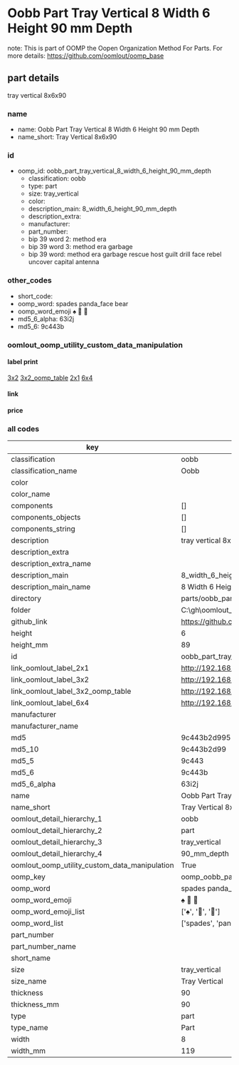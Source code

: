# Oobb Part Tray Vertical 8 Width 6 Height 90 mm Depth  

note: This is part of OOMP the Oopen Organization Method For Parts. For more details: https://github.com/oomlout/oomp_base

##  part details
  



tray vertical 8x6x90



### name
* name: Oobb Part Tray Vertical 8 Width 6 Height 90 mm Depth
* name_short: Tray Vertical 8x6x90 
### id
* oomp_id: oobb_part_tray_vertical_8_width_6_height_90_mm_depth
  * classification: oobb
  * type: part
  * size: tray_vertical
  * color: 
  * description_main: 8_width_6_height_90_mm_depth
  * description_extra: 
  * manufacturer: 
  * part_number: 
  * bip 39 word 2: method era
  * bip 39 word 3: method era garbage
  * bip 39 word: method era garbage rescue host guilt drill face rebel uncover capital antenna

### other_codes
* short_code: 
* oomp_word: spades panda_face bear
* oomp_word_emoji :spades: :panda_face: :bear:
* md5_6_alpha: 63i2j
* md5_6: 9c443b






### oomlout_oomp_utility_custom_data_manipulation
#### label print
[3x2](http://192.168.1.245:1112/?label=oomp%2063i2j)
[3x2_oomp_table](http://192.168.1.108:1112/?label=oomp%2063i2j)
[2x1](http://192.168.1.242:1112/?label=oomp%2063i2j)
[6x4](http://192.168.1.55:1112/?label=oomp%2063i2j)    

#### link

                              

#### price







### all codes 
| key | value |  
| --- | --- |  
| classification | oobb |  
| classification_name | Oobb |  
| color |  |  
| color_name |  |  
| components | [] |  
| components_objects | [] |  
| components_string | [] |  
| description | tray vertical 8x6x90 |  
| description_extra |  |  
| description_extra_name |  |  
| description_main | 8_width_6_height_90_mm_depth |  
| description_main_name | 8 Width 6 Height 90 mm Depth |  
| directory | parts/oobb_part_tray_vertical_8_width_6_height_90_mm_depth |  
| folder | C:\gh\oomlout_oobb_version_4_generated_parts\parts\oobb_part_tray_vertical_8_width_6_height_90_mm_depth |  
| github_link | https://github.com/oomlout/oomlout_oomp_part_src/tree/main/parts/oobb_part_tray_vertical_8_width_6_height_90_mm_depth |  
| height | 6 |  
| height_mm | 89 |  
| id | oobb_part_tray_vertical_8_width_6_height_90_mm_depth |  
| link_oomlout_label_2x1 | http://192.168.1.242:1112/?label=oomp%2063i2j |  
| link_oomlout_label_3x2 | http://192.168.1.245:1112/?label=oomp%2063i2j |  
| link_oomlout_label_3x2_oomp_table | http://192.168.1.108:1112/?label=oomp%2063i2j |  
| link_oomlout_label_6x4 | http://192.168.1.55:1112/?label=oomp%2063i2j |  
| manufacturer |  |  
| manufacturer_name |  |  
| md5 | 9c443b2d9951885d9eb70b72bf131461 |  
| md5_10 | 9c443b2d99 |  
| md5_5 | 9c443 |  
| md5_6 | 9c443b |  
| md5_6_alpha | 63i2j |  
| name | Oobb Part Tray Vertical 8 Width 6 Height 90 mm Depth |  
| name_short | Tray Vertical 8x6x90  |  
| oomlout_detail_hierarchy_1 | oobb |  
| oomlout_detail_hierarchy_2 | part |  
| oomlout_detail_hierarchy_3 | tray_vertical |  
| oomlout_detail_hierarchy_4 | 90_mm_depth |  
| oomlout_oomp_utility_custom_data_manipulation | True |  
| oomp_key | oomp_oobb_part_tray_vertical_8_width_6_height_90_mm_depth |  
| oomp_word | spades panda_face bear |  
| oomp_word_emoji | :spades: :panda_face: :bear: |  
| oomp_word_emoji_list | [':spades:', ':panda_face:', ':bear:'] |  
| oomp_word_list | ['spades', 'panda_face', 'bear'] |  
| part_number |  |  
| part_number_name |  |  
| short_name |  |  
| size | tray_vertical |  
| size_name | Tray Vertical |  
| thickness | 90 |  
| thickness_mm | 90 |  
| type | part |  
| type_name | Part |  
| width | 8 |  
| width_mm | 119 |  
